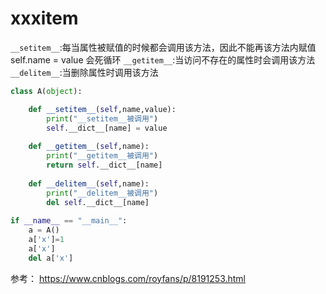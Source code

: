 # xxxitem


`__setitem__`:每当属性被赋值的时候都会调用该方法，因此不能再该方法内赋值 self.name = value 会死循环
`__getitem__`:当访问不存在的属性时会调用该方法
`__delitem__`:当删除属性时调用该方法


```python
class A(object): 

    def __setitem__(self,name,value): 
        print("__setitem__被调用")
        self.__dict__[name] = value 
       
    def __getitem__(self,name): 
        print("__getitem__被调用")
        return self.__dict__[name] 
       
    def __delitem__(self,name): 
        print("__delitem__被调用")
        del self.__dict__[name] 
       
if __name__ == "__main__": 
    a = A() 
    a['x']=1
    a['x']
    del a['x']
```


参考：
https://www.cnblogs.com/royfans/p/8191253.html
